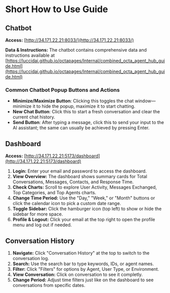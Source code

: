 # Short How to Use Guide

## Chatbot

**Access:** [http://34.171.22.21:8033/](http://34.171.22.21:8033/)

**Data & Instructions:** The chatbot contains comprehensive data and instructions available at [https://luccidai.github.io/octapages/Internal/combined_octa_agent_hub_guide.html](https://luccidai.github.io/octapages/Internal/combined_octa_agent_hub_guide.html)

### Common Chatbot Popup Buttons and Actions

- **Minimize/Maximize Button**: Clicking this toggles the chat window—minimize it to hide the popup, maximize it to start chatting.
- **New Chat Button**: Click this to start a fresh conversation and clear the current chat history.
- **Send Button**: After typing a message, click this to send your input to the AI assistant; the same can usually be achieved by pressing Enter.


## Dashboard

**Access:** [http://34.171.22.21:5173/dashboard](http://34.171.22.21:5173/dashboard)

1. **Login:** Enter your email and password to access the dashboard.
2. **View Overview:** The dashboard shows summary cards for Total Conversations, Messages, Contacts, and Response Time.
3. **Check Charts:** Scroll to explore User Activity, Messages Exchanged, Top Categories, and Top Agents charts.
4. **Change Time Period:** Use the "Day," "Week," or "Month" buttons or click the calendar icon to pick a custom date range.
5. **Toggle Sidebar:** Click the hamburger icon (top left) to show or hide the sidebar for more space.
6. **Profile & Logout:** Click your email at the top right to open the profile menu and log out if needed.

## Conversation History

1. **Navigate:** Click "Conversation History" at the top to switch to the conversation log.
2. **Search:** Use the search bar to type keywords, IDs, or agent names.
3. **Filter:** Click "Filters" for options by Agent, User Type, or Environment.
4. **View Conversation:** Click on conversation to see it completly.
5. **Change Period:** Adjust time filters just like on the dashboard to see conversations from specific dates.
